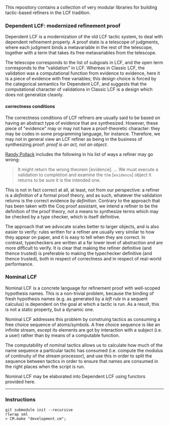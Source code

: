 This repository contains a collection of very modular libraries for building
tactic-based refiners in the LCF tradition.

### Dependent LCF: modernized refinement proof

Dependent LCF is a modernization of the old LCF tactic system, to deal with
dependent refinement properly. A proof state is a telescope of judgments, where
each judgment binds a metavariable in the rest of the telescope, together with
a term that takes its free metavariables from the telescope.

The telescope corresponds to the list of subgoals in LCF, and the open term
corresponds to the "validation" in LCF. Whereas in Classic LCF, the validation
was a computational function from evidence to evidence, here it is a piece of
evidence with free variables; this design choice is forced by the categorical
semantics for Dependent LCF, and suggests that the computational character of
validations in Classic LCF is a design which does not generalize cleanly.

#### correctness conditions

The correctness conditions of LCF refiners are usually said to be based on
having an abstract type of evidence that are synthesized. However, these piece
of "evidence" may or may not have a proof-theoretic character: they may be
codes in some programming language, for instance.  Therefore, we may not in
general view an LCF refiner as being in the business of synthesizing proof:
*proof is an act, not an object*.

[Randy Pollack](http://citeseer.ist.psu.edu/viewdoc/summary?doi=10.1.1.29.9573)
includes the following in his list of ways a refiner may go wrong:

> It might return the wrong theorem [evidence]. ... We must execute a
> validation to completion and examine the `thm` [`evidence`] object it returns
> to be sure it is the intended one.

This is not in fact correct at all, at least, not from our perspective: a
refiner is a *definition* of a formal proof theory, and as such, whatever the
validation returns is the correct evidence *by definition*. Contrary to the
approach that has been taken with the Coq proof assistant, we intend a refiner
to be the definition of the proof theory, not a means to synthesize terms which
may be checked by a type checker, which is itself definitive.

The approach that we advocate scales better to larger objects, and is also
easier to verify: rules written for a refiner are usually very similar to how
they appear on paper, and it is easy to tell when they are correct. In
contrast, typecheckers are written at a far lower level of abstraction and are
more difficult to verify. It is clear that making the refiner definitive (and
thence trusted) is preferable to making the typechecker definitive (and thence
trusted), both in respect of correctness and in respect of real-world performance.


### Nominal LCF

Nominal LCF is a concrete language for refinement proof with well-scoped
hypothesis names. This is a non-trivial problem, because the binding of fresh
hypothesis names (e.g. as generated by a *left rule* in a sequent calculus) is
dependent on the goal at which a tactic is run. As a result, this is not a
static property, but a dynamic one.

Nominal LCF addresses this problem by construing tactics as consuming a free
choice sequence of atoms/symbols. A free choice sequence is like an infinite
stream, except its elements are got by interaction with a subject (i.e. a user)
rather than by means of a computable function.

The computability of nominal tactics allows us to calculate how much of the name
sequence a particular tactic has consumed (i.e. compute the modulus of
continuity of the stream processor), and use this in order to split the
sequence between tactics in order to ensure that names are consumed in the
right places when the script is run.

Nominal LCF may be elaborated into Dependent LCF using functors provided here.

-----------------------------------------------------------------------------------

### Instructions

```
git submodule init --recursive
rlwrap sml
> CM.make "development.cm";
```
